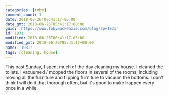 ```yaml
---
categories: [toby]
comment_count: 1
date: 2018-06-26T00:41:17-05:00
date_gmt: 2018-06-26T05:41:17+00:00
guid: 'https://www.tobymackenzie.com/blog/?p=1931'
id: 1931
modified: 2018-06-26T00:41:17-05:00
modified_gmt: 2018-06-26T05:41:17+00:00
name: '1931'
tags: [cleaning, house]
---
```


This past Sunday, I spent much of the day cleaning my house.<!--more-->  I cleaned the toilets.  I vacuumed / mopped the floors in several of the rooms, including moving all the furniture and flipping furniture to vacuum the bottoms.  I don't think I will do it that thorough often, but it's good to make happen every once in a while.
